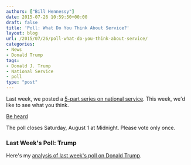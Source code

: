 ```yaml
---
authors: ["Bill Hennessy"]
date: 2015-07-26 10:59:50+00:00
draft: false
title: 'Poll: What Do You Think About Service?'
layout: blog
url: /2015/07/26/poll-what-do-you-think-about-service/
categories:
- News
- Donald Trump
tags:
- Donald J. Trump
- National Service
- poll
type: "post"
---
```


Last week, we posted a [5-part series on national service](https://hennessysview.com/free-service-ebook/). This week, we'd like to see what you think.

[Be heard](https://bhennessy.typeform.com/to/WanYU7)


The poll closes Saturday, August 1 at Midnight.
Please vote only once.



### Last Week's Poll: Trump



Here's my [analysis of last week's poll on Donald Trump](https://wp.me/p3daxv-4f6).
